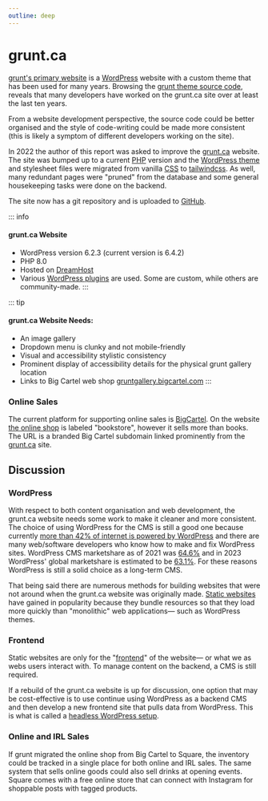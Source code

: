 ```yaml
---
outline: deep
---
```


# grunt.ca

[grunt's primary website](https://grunt.ca) is a [WordPress](https://wordpress.org/) website with a custom theme that has been used for many years. Browsing the [grunt theme source code](https://github.com/grunt-gallery/grunt-wordpress-theme), reveals that many developers have worked on the grunt.ca site over at least the last ten years. 

From a website development perspective, the source code could be better organised and the style of code-writing could be made more consistent (this is likely a symptom of different developers working on the site).

In 2022 the author of this report was asked to improve the [grunt.ca](https://grunt.ca) website. The site was bumped up to a current [PHP](https://www.php.net/) version and the [WordPress theme](https://en-ca.wordpress.org/themes/) and stylesheet files were migrated from vanilla [CSS](https://en.wikipedia.org/wiki/CSS) to [tailwindcss](https://tailwindcss.com/). As well, many redundant pages were "pruned" from the database and some general housekeeping tasks were done on the backend.

The site now has a git repository and is uploaded to [GitHub](https://github.com/grunt-gallery/grunt-wordpress-theme).

::: info
#### grunt.ca Website
- WordPress version 6.2.3 (current version is 6.4.2)
- PHP 8.0
- Hosted on [DreamHost](https://dreamhost.com)
- Various [WordPress plugins](https://en-ca.wordpress.org/plugins/) are used. Some are custom, while others are community-made.
:::

::: tip
#### grunt.ca Website Needs:

- An image gallery
- Dropdown menu is clunky and not mobile-friendly
- Visual and accessibility stylistic consistency
- Prominent display of accessibility details for the physical grunt gallery location
- Links to Big Cartel web shop [gruntgallery.bigcartel.com](https://gruntgallery.bigcartel.com/)
:::

### Online Sales 

The current platform for supporting online sales is [BigCartel](https://www.bigcartel.com/). On the website [the online shop](https://gruntgallery.bigcartel.com/) is labeled "bookstore", however it sells more than books. The URL is a branded Big Cartel subdomain linked prominently from the [grunt.ca](https://grunt.ca) site.

## Discussion

### WordPress

With respect to both content organisation and web development, the grunt.ca website needs some work to make it cleaner and more consistent. The choice of using WordPress for the CMS is still a good one because currently [more than 42% of internet is powered by WordPress](https://aovup.com/stats/wordpress/) and there are many web/software developers who know how to make and fix WordPress sites. WordPress CMS marketshare as of 2021 was [64.6%](https://aovup.com/stats/wordpress/) and in 2023 WordPress' global marketshare is estimated to be [63.1%](https://www.wpbeginner.com/research/cms-market-share-report-latest-trends-and-usage-stats/). For these reasons WordPress is still a solid choice as a long-term CMS.

That being said there are numerous methods for building websites that were not around when the grunt.ca website was originally made. [Static websites](https://jamstack.org/generators/) have gained in popularity because they bundle resources so that they load more quickly than "monolithic" web applications— such as WordPress themes.

### Frontend

Static websites are only for the "[frontend](https://www.w3schools.com/howto/howto_blog_become_frontenddev.asp)" of the website— or what we as webs users interact with. To manage content on the backend, a CMS is still required.

If a rebuild of the grunt.ca website is up for discussion, one option that may be cost-effective is to use continue using WordPress as a backend CMS and then develop a new frontend site that pulls data from WordPress. This is what is called a [headless WordPress setup](https://www.gatsbyjs.com/docs/glossary/headless-wordpress/#:~:text=A%20headless%20WordPress%20site%20is,content%20to%20a%20site%20visitor.).

### Online and IRL Sales

If grunt migrated the online shop from Big Cartel to Square, the inventory could be tracked in a single place for both online and IRL sales. The same system that sells online goods could also sell drinks at opening events. Square comes with a free online store that can connect with Instagram for shoppable posts with tagged products.